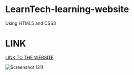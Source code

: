 # LearnTech-learning-website

 Using HTML5 and CSS3

# LINK

[LINK TO THE WEBSITE](https://sanskar153.github.io/LearnTech-learning-website-Frontend-project-/)

![Screenshot (21)](https://user-images.githubusercontent.com/79687388/117983651-c6457e80-b354-11eb-85dc-67b49685fc4a.png)
